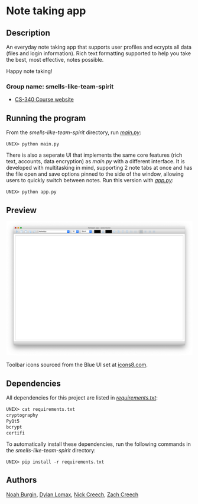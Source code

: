 # Note taking app

## Description
An everyday note taking app that supports user profiles and ecrypts all data (files and login information).
Rich text formatting supported to help you take the best, most effective, notes possible.

Happy note taking!

### Group name: smells-like-team-spirit
- [CS-340 Course website](http://web.eecs.utk.edu/courses/fall2020/cosc340/)


## Running the program
From the _smells-like-team-spirit_ directory, run _[main.py](app.py)_:

    UNIX> python main.py
    
There is also a seperate UI that implements the same core features (rich text, accounts, data encryption) as _main.py_ with a different interface. It is developed with multitasking in mind, supporting 2 note tabs at once and has the file open and save options pinned to the side of the window, allowing users to quickly switch between notes. Run this version with _[app.py](app.py)_:

    UNIX> python app.py


## Preview

![Note app screenshot](images/main_screenshot.png)

Toolbar icons sourced from the Blue UI set at [icons8.com](https://icons8.com/).


## Dependencies 
All dependencies for this project are listed in _[requirements.txt](requirements.txt)_:

```
UNIX> cat requirements.txt
cryptography
PyQt5
bcrypt
certifi
```

To automatically install these dependencies, run the following commands in the _smells-like-team-spirit_ directory:

```
UNIX> pip install -r requirements.txt
```


## Authors
[Noah Burgin](https://github.com/UTK-CS340-Fall-2020/smells-like-team-spirit/issues?q=assignee%3Anoah-22+is%3Aopen),
[Dylan Lomax](https://github.com/UTK-CS340-Fall-2020/smells-like-team-spirit/issues?q=is%3Aopen+assignee%3AMaze-Mind),
[Nick Creech](https://github.com/UTK-CS340-Fall-2020/smells-like-team-spirit/issues?q=is%3Aopen+assignee%3Ancreech1),
[Zach Creech](https://github.com/UTK-CS340-Fall-2020/smells-like-team-spirit/issues?q=is%3Aopen+assignee%3Azach7creech)

